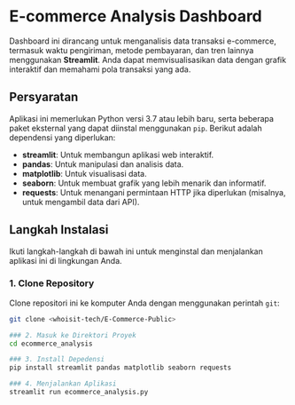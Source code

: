 # E-commerce Analysis Dashboard

Dashboard ini dirancang untuk menganalisis data transaksi e-commerce, termasuk waktu pengiriman, metode pembayaran, dan tren lainnya menggunakan **Streamlit**. Anda dapat memvisualisasikan data dengan grafik interaktif dan memahami pola transaksi yang ada.

## **Persyaratan**
Aplikasi ini memerlukan Python versi 3.7 atau lebih baru, serta beberapa paket eksternal yang dapat diinstal menggunakan `pip`. Berikut adalah dependensi yang diperlukan:

- **streamlit**: Untuk membangun aplikasi web interaktif.
- **pandas**: Untuk manipulasi dan analisis data.
- **matplotlib**: Untuk visualisasi data.
- **seaborn**: Untuk membuat grafik yang lebih menarik dan informatif.
- **requests**: Untuk menangani permintaan HTTP jika diperlukan (misalnya, untuk mengambil data dari API).

## **Langkah Instalasi**
Ikuti langkah-langkah di bawah ini untuk menginstal dan menjalankan aplikasi ini di lingkungan Anda.

### 1. Clone Repository
Clone repositori ini ke komputer Anda dengan menggunakan perintah `git`:

```bash
git clone <whoisit-tech/E-Commerce-Public>

### 2. Masuk ke Direktori Proyek
cd ecommerce_analysis

### 3. Install Depedensi
pip install streamlit pandas matplotlib seaborn requests

### 4. Menjalankan Aplikasi
streamlit run ecommerce_analysis.py
